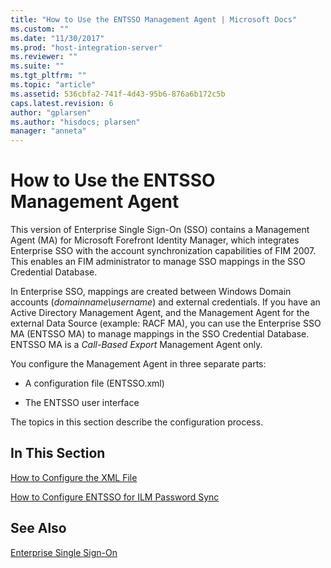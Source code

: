 ```yaml
---
title: "How to Use the ENTSSO Management Agent | Microsoft Docs"
ms.custom: ""
ms.date: "11/30/2017"
ms.prod: "host-integration-server"
ms.reviewer: ""
ms.suite: ""
ms.tgt_pltfrm: ""
ms.topic: "article"
ms.assetid: 536cbfa2-741f-4d43-95b6-876a6b172c5b
caps.latest.revision: 6
author: "gplarsen"
ms.author: "hisdocs; plarsen"
manager: "anneta"
---
```

# How to Use the ENTSSO Management Agent
This version of Enterprise Single Sign-On (SSO) contains a Management Agent (MA) for Microsoft Forefront Identity Manager, which integrates Enterprise SSO with the account synchronization capabilities of FIM 2007. This enables an FIM administrator to manage SSO mappings in the SSO Credential Database.  
  
 In Enterprise SSO, mappings are created between Windows Domain accounts (*domainname\username*) and external credentials. If you have an Active Directory Management Agent, and the Management Agent for the external Data Source (example: RACF MA), you can use the Enterprise SSO MA (ENTSSO MA) to manage mappings in the SSO Credential Database. ENTSSO MA is a *Call-Based Export* Management Agent only.  
  
 You configure the Management Agent in three separate parts:  
  
-   A configuration file (ENTSSO.xml)  
  
-   The ENTSSO user interface  
  
 The topics in this section describe the configuration process.  
  
## In This Section  
 [How to Configure the XML File](../esso/how-to-configure-the-xml-file.md)  
  
 [How to Configure ENTSSO for ILM Password Sync](../esso/how-to-configure-entsso-for-ilm-password-sync.md)  
  
## See Also  
 [Enterprise Single Sign-On](../esso/enterprise-single-sign-on1.md)